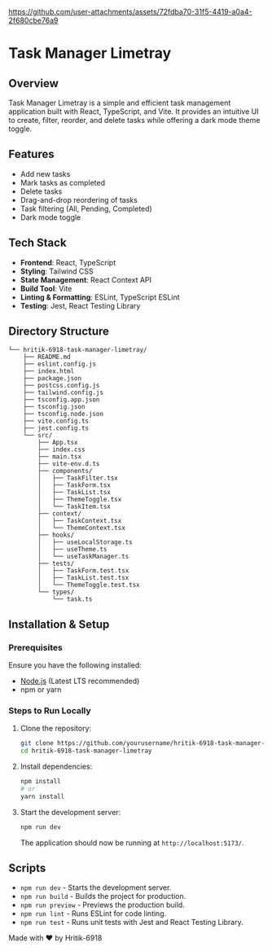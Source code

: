 https://github.com/user-attachments/assets/72fdba70-31f5-4419-a0a4-2f680cbe76a9

# Task Manager Limetray

## Overview

Task Manager Limetray is a simple and efficient task management application built with React, TypeScript, and Vite. It provides an intuitive UI to create, filter, reorder, and delete tasks while offering a dark mode theme toggle.

## Features

- Add new tasks
- Mark tasks as completed
- Delete tasks
- Drag-and-drop reordering of tasks
- Task filtering (All, Pending, Completed)
- Dark mode toggle

## Tech Stack

- **Frontend**: React, TypeScript
- **Styling**: Tailwind CSS
- **State Management**: React Context API
- **Build Tool**: Vite
- **Linting & Formatting**: ESLint, TypeScript ESLint
- **Testing**: Jest, React Testing Library

## Directory Structure

```
└── hritik-6918-task-manager-limetray/
    ├── README.md
    ├── eslint.config.js
    ├── index.html
    ├── package.json
    ├── postcss.config.js
    ├── tailwind.config.js
    ├── tsconfig.app.json
    ├── tsconfig.json
    ├── tsconfig.node.json
    ├── vite.config.ts
    ├── jest.config.ts
    └── src/
        ├── App.tsx
        ├── index.css
        ├── main.tsx
        ├── vite-env.d.ts
        ├── components/
        │   ├── TaskFilter.tsx
        │   ├── TaskForm.tsx
        │   ├── TaskList.tsx
        │   ├── ThemeToggle.tsx
        │   └── TaskItem.tsx
        ├── context/
        │   ├── TaskContext.tsx
        │   └── ThemeContext.tsx
        ├── hooks/
        │   ├── useLocalStorage.ts
        │   ├── useTheme.ts
        │   └── useTaskManager.ts
        ├── tests/
        │   ├── TaskForm.test.tsx
        │   ├── TaskList.test.tsx
        │   └── ThemeToggle.test.tsx
        └── types/
            └── task.ts
```

## Installation & Setup

### Prerequisites

Ensure you have the following installed:

- [Node.js](https://nodejs.org/) (Latest LTS recommended)
- npm or yarn

### Steps to Run Locally

1. Clone the repository:
   ```sh
   git clone https://github.com/yourusername/hritik-6918-task-manager-limetray.git
   cd hritik-6918-task-manager-limetray
   ```
2. Install dependencies:
   ```sh
   npm install
   # or
   yarn install
   ```
3. Start the development server:
   ```sh
   npm run dev
   ```
   The application should now be running at `http://localhost:5173/`.

## Scripts

- `npm run dev` - Starts the development server.
- `npm run build` - Builds the project for production.
- `npm run preview` - Previews the production build.
- `npm run lint` - Runs ESLint for code linting.
- `npm run test` - Runs unit tests with Jest and React Testing Library.


Made with ❤️ by Hritik-6918

